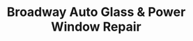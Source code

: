 ---
title: "Broadway Auto Glass & Power Window Repair"
url: /phoenix/broadway-auto-glass-and-power-window-repair/
shop: car repair
---